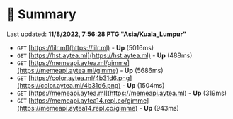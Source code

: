 # 📖 Summary
Last updated: **11/8/2022, 7:56:28 PTG "Asia/Kuala_Lumpur"**

- `GET` [https://lilr.ml](https://lilr.ml) - **Up** (5016ms)
- `GET` [https://hst.aytea.ml](https://hst.aytea.ml) - **Up** (488ms)
- `GET` [https://memeapi.aytea.ml/gimme](https://memeapi.aytea.ml/gimme) - **Up** (5686ms)
- `GET` [https://color.aytea.ml/4b31d6.png](https://color.aytea.ml/4b31d6.png) - **Up** (1504ms)
- `GET` [https://memeapi.aytea.ml](https://memeapi.aytea.ml) - **Up** (319ms)
- `GET` [https://memeapi.aytea14.repl.co/gimme](https://memeapi.aytea14.repl.co/gimme) - **Up** (943ms)
